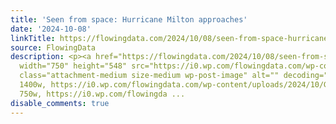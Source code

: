 ```yaml
---
title: 'Seen from space: Hurricane Milton approaches'
date: '2024-10-08'
linkTitle: https://flowingdata.com/2024/10/08/seen-from-space-hurricane-milton-approaches/
source: FlowingData
description: <p><a href="https://flowingdata.com/2024/10/08/seen-from-space-hurricane-milton-approaches/"><img
  width="750" height="548" src="https://i0.wp.com/flowingdata.com/wp-content/uploads/2024/10/GOES-viewer.png?fit=750%2C548&amp;quality=100&amp;ssl=1"
  class="attachment-medium size-medium wp-post-image" alt="" decoding="async" srcset="https://i0.wp.com/flowingdata.com/wp-content/uploads/2024/10/GOES-viewer.png?w=1400&amp;quality=100&amp;ssl=1
  1400w, https://i0.wp.com/flowingdata.com/wp-content/uploads/2024/10/GOES-viewer.png?resize=750%2C548&amp;quality=100&amp;ssl=1
  750w, https://i0.wp.com/flowingda ...
disable_comments: true
---
```

<p><a href="https://flowingdata.com/2024/10/08/seen-from-space-hurricane-milton-approaches/"><img width="750" height="548" src="https://i0.wp.com/flowingdata.com/wp-content/uploads/2024/10/GOES-viewer.png?fit=750%2C548&amp;quality=100&amp;ssl=1" class="attachment-medium size-medium wp-post-image" alt="" decoding="async" srcset="https://i0.wp.com/flowingdata.com/wp-content/uploads/2024/10/GOES-viewer.png?w=1400&amp;quality=100&amp;ssl=1 1400w, https://i0.wp.com/flowingdata.com/wp-content/uploads/2024/10/GOES-viewer.png?resize=750%2C548&amp;quality=100&amp;ssl=1 750w, https://i0.wp.com/flowingda ...